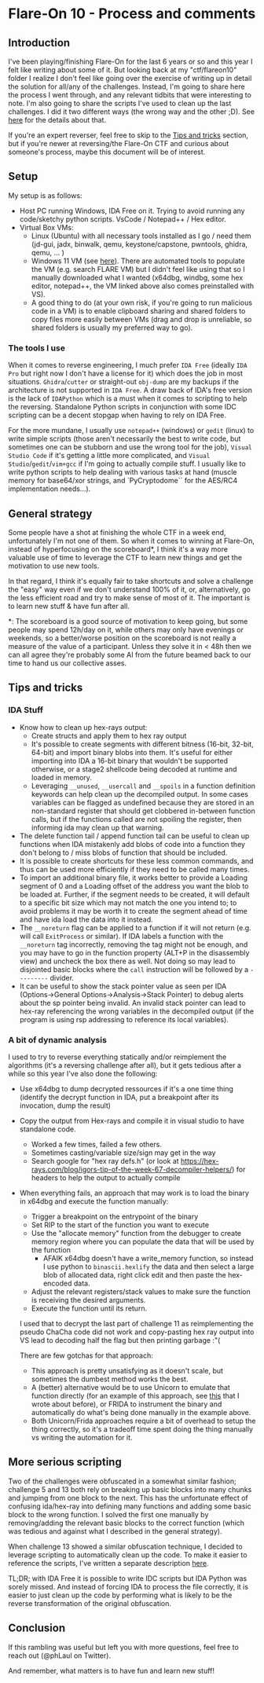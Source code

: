 # Flare-On 10 - Process and comments

## Introduction

I've been playing/finishing Flare-On for the last 6 years or so and this year I felt like writing about some of it. But looking back at my "ctf/flareon10" folder I realize I don't feel like going over the exercise of writing up in detail the solution for all/any of the challenges. Instead, I'm going to share here the process I went through, and any relevant tidbits that were interesting to note. I'm also going to share the scripts I've used to clean up the last challenges. I did it two different ways (the wrong way and the other ;D). See [here](DeobfuscatingChal13.md) for the details about that. 

If you're an expert reverser, feel free to skip to the [Tips and tricks](#Tips-and-tricks) section, but if you're newer at reversing/the Flare-On CTF and curious about someone's process, maybe this document will be of interest. 

## Setup 

My setup is as follows: 
- Host PC running Windows, IDA Free on it. Trying to avoid running any code/sketchy python scripts. VsCode / Notepad++ / Hex editor. 
- Virtual Box VMs:
    - Linux (Ubuntu) with all necessary tools installed as I go / need them (jd-gui, jadx, binwalk, qemu, keystone/capstone, pwntools, ghidra, qemu, ... )
    - Windows 11 VM (see [here](https://developer.microsoft.com/en-us/windows/downloads/virtual-machines/)). There are automated tools to populate the VM (e.g. search FLARE VM) but I didn't feel like using that so I manually downloaded what I wanted (x64dbg, windbg, some hex editor, notepad++, the VM linked above also comes preinstalled with VS). 
    - A good thing to do (at your own risk, if you're going to run malicious code in a VM) is to enable clipboard sharing and shared folders to copy files more easily between VMs (drag and drop is unreliable, so shared folders is usually my preferred way to go). 

### The tools I use
When it comes to reverse engineering, I much prefer `IDA Free` (ideally `IDA Pro` but right now I don't have a license for it) which does the job in most situations. `Ghidra`/`cutter` or straight-out `obj-dump` are my backups if the architecture is not supported in `IDA Free`. A draw back of IDA's free version is the lack of `IDAPython` which is a must when it comes to scripting to help the reversing. Standalone Python scripts in conjunction with some IDC scripting can be a decent stopgap when having to rely on IDA Free. 

For the more mundane, I usually use `notepad++` (windows) or `gedit` (linux) to write simple scripts (those aren't necessarily the best to write code, but sometimes one can be stubborn and use the wrong tool for the job), `Visual Studio Code` if it's getting a little more complicated, and `Visual Studio`/`gedit`/`vim+gcc` if I'm going to actually compile stuff. I usually like to write python scripts to help dealing with various tasks at hand (muscle memory for base64/xor strings, and `PyCryptodome`` for the AES/RC4 implementation needs...).

## General strategy

Some people have a shot at finishing the whole CTF in a week end, unfortunately I'm not one of them. So when it comes to winning at Flare-On, instead of hyperfocusing on the scoreboard*, I think it's a way more valuable use of time to leverage the CTF to learn new things and get the motivation to use new tools. 

In that regard, I think it's equally fair to take shortcuts and solve a challenge the "easy" way even if we don't understand 100% of it, or, alternatively, go the less efficient road and try to make sense of most of it. The important is to learn new stuff & have fun after all. 

*: The scoreboard is a good source of motivation to keep going, but some people may spend 12h/day on it, while others may only have evenings or weekends, so a better/worse position on the scoreboard is not really a measure of the value of a participant. Unless they solve it in < 48h then we can all agree they're probably some AI from the future beamed back to our time to hand us our collective asses. 

## Tips and tricks

### IDA Stuff

- Know how to clean up hex-rays output:
    - Create structs and apply them to hex ray output
    - It's possible to create segments with different bitness (16-bit, 32-bit, 64-bit) and import binary blobs into them. It's useful for either importing into IDA a 16-bit binary that wouldn't be supported otherwise, or a stage2 shellcode being decoded at runtime and loaded in memory. 
    - Leveraging `__unused`, `__usercall` and `__spoils` in a function definition keywords can help clean up the decompiled output. In some cases variables can be flagged as undefined because they are stored in an non-standard register that should get clobbered in-between function calls, but if the functions called are not spoiling the register, then informing ida may clean up that warning. 
- The delete function tail / append function tail can be useful to clean up functions when IDA mistakenly add blobs of code into a function they don't belong to / miss blobs of function that should be included. 
- It is possible to create shortcuts for these less common commands, and thus can be used more efficiently if they need to be called many times.
- To import an additional binary file, it works better to provide a Loading segment of 0 and a Loading offset of the address you want the blob to be loaded at. Further, if the segment needs to be created, it will default to a specific bit size which may not match the one you intend to; to avoid problems it may be worth it to create the segment ahead of time and have ida load the data into it instead. 
- The `__noreturn` flag can be applied to a function if it will not return (e.g. will call `ExitProcess` or similar). If IDA labels a function with the `__noreturn` tag incorrectly, removing the tag might not be enough, and you may have to go in the function property (ALT+P in the disassembly view) and uncheck the box there as well. Not doing so may lead to disjointed basic blocks where the `call` instruction will be followed by a `---------` divider.
- It can be useful to show the stack pointer value as seen per IDA (Options->General Options->Analysis->Stack Pointer) to debug alerts about the sp pointer being invalid. An invalid stack pointer can lead to hex-ray referencing the wrong variables in the decompiled output (if the program is using rsp addressing to reference its local variables). 

### A bit of dynamic analysis

I used to try to reverse everything statically and/or reimplement the algorithms (it's a reversing challenge after all), but it gets tedious after a while so this year I've also done the following: 
- Use x64dbg to dump decrypted ressources if it's a one time thing (identify the decrypt function in IDA, put a breakpoint after its invocation, dump the result)
- Copy the output from Hex-rays and compile it in visual studio to have standalone code.
    - Worked a few times, failed a few others. 
    - Sometimes casting/variable size/sign may get in the way
    - Search google for "hex ray defs.h" (or look at https://hex-rays.com/blog/igors-tip-of-the-week-67-decompiler-helpers/) for headers to help the output to actually compile
- When everything fails, an approach that may work is to load the binary in x64dbg and execute the function manually: 
    -  Trigger a breakpoint on the entrypoint of the binary
    -  Set RIP to the start of the function you want to execute
    -  Use the "allocate memory" function from the debugger to create memory region where you can populate the data that will be used by the function
        - AFAIK x64dbg doesn't have a write_memory function, so instead I use python to `binascii.hexlify` the data and then select a large blob of allocated data, right click edit and then paste the hex-encoded data. 
    - Adjust the relevant registers/stack values to make sure the function is receiving the desired arguments. 
    - Execute the function until its return. 

    I used that to decrypt the last part of challenge 11 as reimplementing the pseudo ChaCha code did not work and copy-pasting hex ray output into VS lead to decoding half the flag but then printing garbage :"( 
    
    There are few gotchas for that approach:
    - This approach is pretty unsatisfying as it doesn't scale, but sometimes the dumbest method works the best. 
    - A (better) alternative would be to use Unicorn to emulate that function directly (for an example of this approach, see [this](https://www.trellix.com/assets/docs/atr-library/tr-emulating-code-with-unicorn.pdf) that I wrote about before), or FRIDA to instrument the binary and automatically do what's being done manually in the example above.
    - Both Unicorn/Frida approaches require a bit of overhead to setup the thing correctly, so it's a tradeoff time spent doing the thing manually vs writing the automation for it. 


## More serious scripting

Two of the challenges were obfuscated in a somewhat similar fashion; challenge 5 and 13 both rely on breaking up basic blocks into many chunks and jumping from one block to the next. This has the unfortunate effect of confusing ida/hex-ray into defining many functions and adding some basic block to the wrong function. I solved the first one manually by removing/adding the relevant basic blocks to the correct function (which was tedious and against what I described in the general strategy). 

When challenge 13 showed a similar obfuscation technique, I decided to leverage scripting to automatically clean up the code. To make it easier to reference the scripts, I've written a separate description [here](DeobfuscatingChal13.md). 

TL;DR; with IDA Free it is possible to write IDC scripts but IDA Python was sorely missed. And instead of forcing IDA to process the file correctly, it is easier to just clean up the code by performing what is likely to be the reverse transformation of the original obfuscation. 


## Conclusion

If this rambling was useful but left you with more questions, feel free to reach out (@phLaul on Twitter). 

And remember, what matters is to have fun and learn new stuff!  